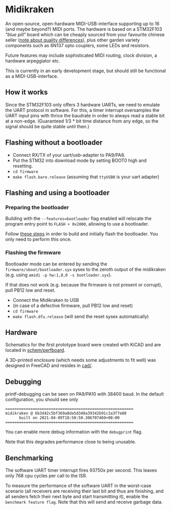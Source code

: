 Midikraken
==========

An open-source, open-hardware MIDI-USB-interface supporting up to 16
(and maybe beyond?) MIDI ports. The hardware is based on a STM32F103
*"blue pill"* board which can be cheaply sourced from your favourite chinese
seller ([note about quality differences](https://github.com/Windfisch/analog-synth/blob/master/bluepill.md)),
plus other garden variety components such as 6N137 opto couplers, some LEDs
and resistors.

Future features may include sophisticated MIDI routing, clock division,
a hardware arpeggiator etc.

This is currently in an early development stage, but should still be functional
as a MIDI-USB-interface.

How it works
------------

Since the STM32F103 only offers 3 hardware UARTs, we need to emulate the UART
protocol in software. For this, a timer interrupt oversamples the UART input pins
with thrice the baudrate in order to always read a stable bit at a non-edge.
(Guaranteed 1/3 * bit time distance from any edge, so the signal should be quite
stable until then.)

Flashing without a bootloader
-----------------------------

  - Connect RX/TX of your uart/usb-adapter to PA9/PA8.
  - Put the STM32 into download mode by setting BOOT0 high and resetting.
  - `cd firmware`
  - `make flash.bare.release` (assuming that `ttyUSB0` is your uart adapter)

Flashing and using a bootloader
-------------------------------

### Preparing the bootloader

Building with the `--features=bootloader` flag enabled will relocate the
program entry point to `FLASH + 0x2000`, allowing to use a bootloader.

Follow [these steps](firmware/sboot/README.md) in order to build and
initially flash the bootloader. You only need to perform this once.

### Flashing the firmware

Bootloader mode can be entered by sending the `firmware/sboot/bootloader.syx` sysex to
the zeroth output of the midikraken (e.g. using `amidi -p hw:1,0,0 -s bootloader.syx`).

If that does not work (e.g. because the firmware is not present or corrupt), pull
PB12 low and reset.

  - Connect the Midikraken to USB
  - (in case of a defective firmware, pull PB12 low and reset)
  - `cd firmware`
  - `make flash.dfu.release` (will send the reset sysex automatically)

Hardware
--------

Schematics for the first prototype board were created with KiCAD and are
located in [schem/perfboard](schem/perfboard).

A 3D-printed enclosure (which needs some adjustments to fit well) was
designed in FreeCAD and resides in [cad/](cad/).

Debugging
---------

printf-debugging can be seen on PA9/PA10 with 38400 baud. In the default
configuration, you should see only

```
========================================================
midikraken @ 6b3d42c5bf369a8da5d348a39342b91c2a3f7e80
      built on 2021-04-09T18:50:50.306707469+00:00
========================================================
```

You can enable more debug information with the `debugprint` flag.

Note that this degrades performance close to being unusable.

Benchmarking
------------

The software UART timer interrupt fires 93750x per second. This leaves
only 768 cpu cycles per call to the ISR.

To measure the performance of the software UART in the worst-case scenario
(all receivers are receiving their last bit and thus are finishing, and all
senders fetch their next byte and start transmitting it), enable the
`benchmark feature flag`. Note that this will send and receive garbage data.

